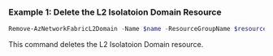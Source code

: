 ### Example 1: Delete the L2 Isolatoion Domain Resource
```powershell
Remove-AzNetworkFabricL2Domain -Name $name -ResourceGroupName $resourceGroupName
```

This command deletes the L2 Isolatoion Domain resource.

